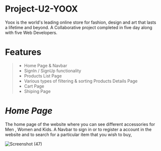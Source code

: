 # Project-U2-YOOX

Yoox is the world's leading online store for fashion, design and art that lasts a lifetime and beyond.
A Collaborative project completed in five day along with five Web Developers.

Features
=======
>- Home Page & Navbar
>- SignIn / SignUp functionality
>- Products List Page
>- Various types of filtering & sorting
> Products Details Page
>- Cart Page
>- Shiping Page


***Home Page***
==============
The home page of the website where you can see different accessories for Men , Women and Kids.
A Navbar to sign in or to register a account in the website and to search for a particular item that you wish to buy,


![Screenshot (47)](https://user-images.githubusercontent.com/103952018/191083176-8d7db268-4685-454a-89b6-064383a20e0b.png)
